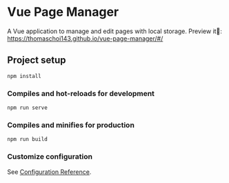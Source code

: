 # Vue Page Manager
A Vue application to manage and edit pages with local storage.
Preview it🥂: https://thomaschoi143.github.io/vue-page-manager/#/


## Project setup
```
npm install
```

### Compiles and hot-reloads for development
```
npm run serve
```

### Compiles and minifies for production
```
npm run build
```

### Customize configuration
See [Configuration Reference](https://cli.vuejs.org/config/).
